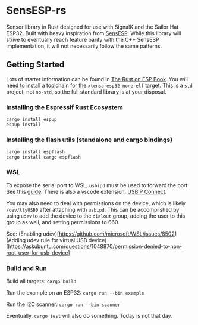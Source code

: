 # SensESP-rs

Sensor library in Rust designed for use with SignalK and the Sailor Hat ESP32.  Built with heavy inspiration from [SensESP](https://github.com/signalk/sensesp).
While this library will strive to eventually reach feature parity with the C++ SensESP implementation, it will not necessarily
follow the same patterns.

## Getting Started
Lots of starter information can be found in [The Rust on ESP Book](https://docs.esp-rs.org/book/).  You will need to install 
a toolchain for the `xtensa-esp32-none-elf` target.  This is a `std` project, not `no-std`, so the full standard library is
at your disposal.

### Installing the Espressif Rust Ecosystem
```
cargo install espup
espup install
```

### Installing the flash utils (standalone and cargo bindings)
```
cargo install espflash
cargo install cargo-espflash
```

### WSL
To expose the serial port to WSL, `usbipd` must be used to forward the port.  See this [guide](https://developer.espressif.com/blog/espressif-devkits-with-wsl2/).  There is also a vscode extension, [USBIP Connect](https://marketplace.visualstudio.com/items?itemName=thecreativedodo.usbip-connect).

You may also need to deal with permissions on the device, which is likely `/dev/ttyUSB0` after attaching with `usbipd`.  This can be
accomplished by using `udev` to add the device to the `dialout` group, adding the user to this group as well, and setting permissions to 660.

See:
(Enabling udev)[https://github.com/microsoft/WSL/issues/8502]
(Adding udev rule for virtual USB device)[https://askubuntu.com/questions/1048870/permission-denied-to-non-root-user-for-usb-device]

### Build and Run
Build all targets:
`cargo build`

Run the example on an ESP32: `cargo run --bin example`

Run the I2C scanner: `cargo run --bin scanner`

Eventually, `cargo test` will also do something.  Today is not that day.